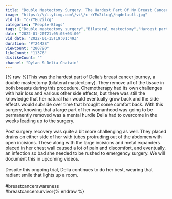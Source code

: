 ```yaml
---
title: "Double Mastectomy Surgery. The Hardest Part Of My Breast Cancer Treatment"
image: "https:\/\/i.ytimg.com\/vi\/c-rYEu2ilcg\/hqdefault.jpg"
vid_id: "c-rYEu2ilcg"
categories: "People-Blogs"
tags: ["Double mastectomy surgery","Bilateral mastectomy","Hardest part of my cancer journey"]
date: "2022-01-20T21:05:05+03:00"
vid_date: "2022-01-15T19:01:49Z"
duration: "PT24M7S"
viewcount: "280790"
likeCount: "11376"
dislikeCount: ""
channel: "Dylan & Delia Chatwin"
---
```

{% raw %}This was the hardest part of Delia’s breast cancer journey, a double mastectomy (bilateral mastectomy). They remove all of the tissue in both breasts during this procedure. Chemotherapy had its own challenges with hair loss and various other side effects, but there was still the knowledge that her natural hair would eventually grow back and the side effects would subside over time that brought some comfort back. With this surgery, knowing that a large part of her womanhood was going to be permanently removed was a mental hurdle Delia had to overcome in the weeks leading up to the surgery. <br /><br />Post surgery recovery was quite a bit more challenging as well. They placed drains on either side of her with tubes protruding out of the abdomen with open incisions. These along with the large incisions and metal expanders placed in her chest wall caused a lot of pain and discomfort, and eventually, an infection so bad she needed to be rushed to emergency surgery. We will document this in upcoming videos.  <br /><br />Despite this ongoing trial, Delia continues to do her best, wearing that radiant smile that lights up a room.<br /><br />#breastcancerawareness<br />#breastcancersurvivor{% endraw %}
